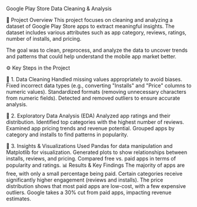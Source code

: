 Google Play Store Data Cleaning & Analysis

📌 Project Overview
This project focuses on cleaning and analyzing a dataset of Google Play Store apps to extract meaningful insights. The dataset includes various attributes such as app category, reviews, ratings, number of installs, and pricing.

The goal was to clean, preprocess, and analyze the data to uncover trends and patterns that could help understand the mobile app market better.

⚙️ Key Steps in the Project

🔹 1. Data Cleaning
Handled missing values appropriately to avoid biases.
Fixed incorrect data types (e.g., converting "Installs" and "Price" columns to numeric values).
Standardized formats (removing unnecessary characters from numeric fields).
Detected and removed outliers to ensure accurate analysis.

🔹 2. Exploratory Data Analysis (EDA)
Analyzed app ratings and their distribution.
Identified top categories with the highest number of reviews.
Examined app pricing trends and revenue potential.
Grouped apps by category and installs to find patterns in popularity.

🔹 3. Insights & Visualizations
Used Pandas for data manipulation and Matplotlib for visualization.
Generated plots to show relationships between installs, reviews, and pricing.
Compared free vs. paid apps in terms of popularity and ratings.
📊 Results & Key Findings
The majority of apps are free, with only a small percentage being paid.
Certain categories receive significantly higher engagement (reviews and installs).
The price distribution shows that most paid apps are low-cost, with a few expensive outliers.
Google takes a 30% cut from paid apps, impacting revenue estimates.
